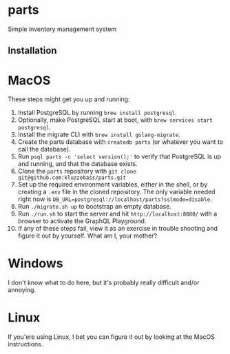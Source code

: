 # parts
Simple inventory management system

## Installation

# MacOS

These steps might get you up and running:

1. Install PostgreSQL by running `brew install postgresql`.
1. Optionally, make PostgreSQL start at boot, with `brew services start postgresql`.
1. Install the migrate CLI with `brew install golang-migrate`.
1. Create the parts database with `createdb parts` (or whatever you want to call the
   database).
1. Run `psql parts -c 'select version();'` to verify that PostgreSQL is up and
   running, and that the database exists.
1. Clone the `parts` repository with `git clone git@github.com:kluzzebass/parts.git`
1. Set up the required environment variables, either in the shell, or by creating
   a `.env` file in the cloned repository. The only variable needed right now is `DB_URL=postgresql://localhost/parts?sslmode=disable`.
1. Run `./migrate.sh up` to bootstrap an empty database.
1. Run `./run.sh` to start the server and hit `http://localhost:8080/` with a browser
   to activate the GraphQL Playground.
1. If any of these steps fail, view it as an exercise in trouble shooting and figure
   it out by yourself. What am I, your mother?

# Windows

I don't know what to do here, but it's probably really difficult and/or annoying.

# Linux

If you'ere using Linux, I bet you can figure it out by looking at the MacOS instructions.

